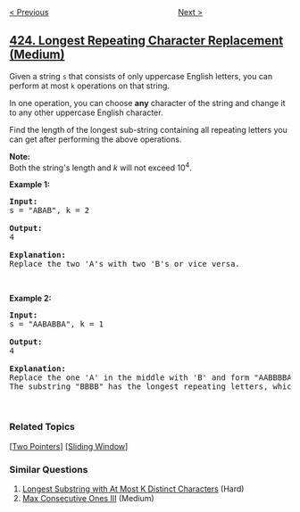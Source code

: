 <!--|This file generated by command(leetcode description); DO NOT EDIT.    |-->
<!--+----------------------------------------------------------------------+-->
<!--|@author    openset <openset.wang@gmail.com>                           |-->
<!--|@link      https://github.com/openset                                 |-->
<!--|@home      https://github.com/openset/leetcode                        |-->
<!--+----------------------------------------------------------------------+-->

[< Previous](https://github.com/openset/leetcode/tree/master/problems/reconstruct-original-digits-from-english "Reconstruct Original Digits from English")
　　　　　　　　　　　　　　　　
[Next >](https://github.com/openset/leetcode/tree/master/problems/word-squares "Word Squares")

## [424. Longest Repeating Character Replacement (Medium)](https://leetcode.com/problems/longest-repeating-character-replacement "替换后的最长重复字符")

<p>Given a string <code>s</code>&nbsp;that consists of only uppercase English letters, you can perform at most <code>k</code> operations on that string.</p>

<p>In one operation, you can choose <strong>any</strong> character of the string and change it to any other uppercase English character.</p>

<p>Find the length of the longest sub-string containing all repeating letters you can get after performing the above operations.</p>

<p><b>Note:</b><br />
Both the string&#39;s length and <i>k</i> will not exceed 10<sup>4</sup>.</p>

<p><b>Example 1:</b></p>

<pre>
<b>Input:</b>
s = &quot;ABAB&quot;, k = 2

<b>Output:</b>
4

<b>Explanation:</b>
Replace the two &#39;A&#39;s with two &#39;B&#39;s or vice versa.
</pre>

<p>&nbsp;</p>

<p><b>Example 2:</b></p>

<pre>
<b>Input:</b>
s = &quot;AABABBA&quot;, k = 1

<b>Output:</b>
4

<b>Explanation:</b>
Replace the one &#39;A&#39; in the middle with &#39;B&#39; and form &quot;AABBBBA&quot;.
The substring &quot;BBBB&quot; has the longest repeating letters, which is 4.
</pre>

<p>&nbsp;</p>

### Related Topics
  [[Two Pointers](https://github.com/openset/leetcode/tree/master/tag/two-pointers/README.md)]
  [[Sliding Window](https://github.com/openset/leetcode/tree/master/tag/sliding-window/README.md)]

### Similar Questions
  1. [Longest Substring with At Most K Distinct Characters](https://github.com/openset/leetcode/tree/master/problems/longest-substring-with-at-most-k-distinct-characters) (Hard)
  1. [Max Consecutive Ones III](https://github.com/openset/leetcode/tree/master/problems/max-consecutive-ones-iii) (Medium)

